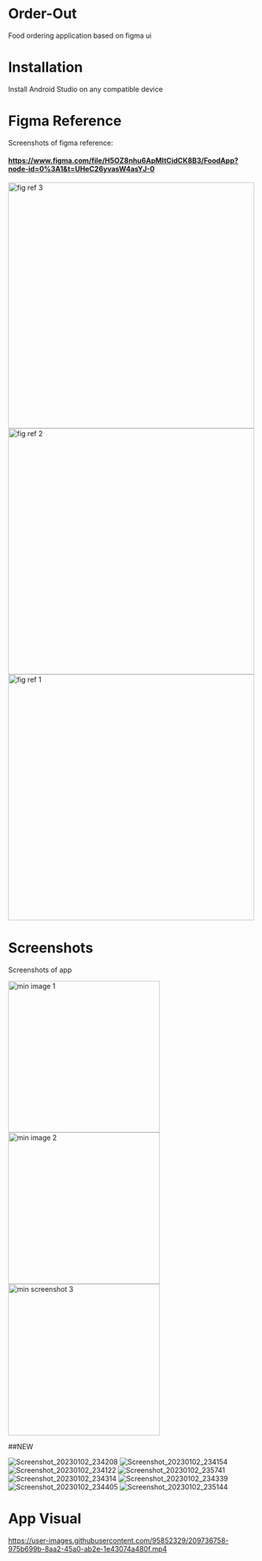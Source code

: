 # Order-Out
Food ordering application based on figma ui



# Installation
Install Android Studio on any compatible device

# Figma Reference
Screenshots of figma reference:
#### https://www.figma.com/file/H5OZ8nhu6ApMItCidCK8B3/FoodApp?node-id=0%3A1&t=UHeC26yvasW4asYJ-0

<img width="500" alt="fig ref 3" src="https://user-images.githubusercontent.com/95852329/209736141-07612709-3de6-4a6c-806b-4a361ea62707.png">

<img width="500" alt="fig ref 2" src="https://user-images.githubusercontent.com/95852329/209736152-ee22b1f9-d8f8-4c9c-b2ea-85e889e72d1f.png">

<img width="500" alt="fig ref 1" src="https://user-images.githubusercontent.com/95852329/209736155-758947f5-d15e-4839-adbe-8fe5163e95fb.png">


# Screenshots
Screenshots of app 

<img width="308" alt="min image 1" src="https://user-images.githubusercontent.com/95852329/209735691-3d634e92-c994-4228-a010-009b0121eab1.png"><img width="308" alt="min image 2" src="https://user-images.githubusercontent.com/95852329/209735694-07cc97da-6fcd-479d-8b6d-7895695b25d5.png"><img width="308" alt="min screenshot 3" src="https://user-images.githubusercontent.com/95852329/209735699-e6049394-bf97-4290-a34a-188438b274b0.png">


##NEW

![Screenshot_20230102_234208](https://user-images.githubusercontent.com/95852329/210286968-fcf5d2b1-dd6e-4c94-8bb3-246d21cfb32a.png)
![Screenshot_20230102_234154](https://user-images.githubusercontent.com/95852329/210286978-c79fa9f7-0270-433d-8fd6-d217946e0dcb.png)
![Screenshot_20230102_234122](https://user-images.githubusercontent.com/95852329/210286995-59f7b99b-098e-4803-9454-674b5cd7f7a8.png)
![Screenshot_20230102_235741](https://user-images.githubusercontent.com/95852329/210287210-48018536-910b-4534-bb3e-1d8f211003e4.png)
![Screenshot_20230102_234314](https://user-images.githubusercontent.com/95852329/210286966-34cfdfd2-652e-42e8-a2f5-817b60fbf829.png)
![Screenshot_20230102_234339](https://user-images.githubusercontent.com/95852329/210286965-49f768dd-3d61-4620-86f4-96f551ad0ba9.png)
![Screenshot_20230102_234405](https://user-images.githubusercontent.com/95852329/210286963-6ecb8657-fbad-4bc4-af68-f3e9094b9ed0.png)
![Screenshot_20230102_235144](https://user-images.githubusercontent.com/95852329/210286961-1a5223b2-7664-4000-8974-1d82e70eae2f.png)




# App Visual
https://user-images.githubusercontent.com/95852329/209736758-975b699b-8aa2-45a0-ab2e-1e43074a480f.mp4

